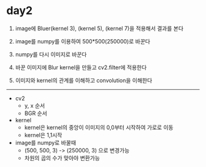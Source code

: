 # day2
1.  image에 Bluer(kernel 3), (kernel 5), (kernel 7)을 적용해서 결과를 본다

   

2. image를 numpy를 이용하여 500*500(250000)로 바꾼다



3. numpy를 다시 이미지로 바꾼다



4. 바꾼 이미지에 Blur kernel을 만들고 cv2.filter에 적용한다



5. 이미지와 kernel의 관계를 이해하고 convolution을 이해한다

---

- cv2
  - y, x 순서
  - BGR 순서
- kernel
  - kernel은 kernel의 중앙이 이미지의 0,0부터 시작하여 가로로 이동
  - kernel은 1,1시작
- image를 numpy로 바꿀때
  - (500, 500, 3) -> (250000, 3) 으로 변경가능
  - 차원의 곱의 수가 맞아야 변환가능
